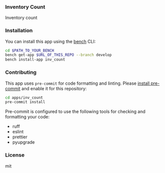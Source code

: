 ### Inventory Count

Inventory count

### Installation

You can install this app using the [bench](https://github.com/frappe/bench) CLI:

```bash
cd $PATH_TO_YOUR_BENCH
bench get-app $URL_OF_THIS_REPO --branch develop
bench install-app inv_count
```

### Contributing

This app uses `pre-commit` for code formatting and linting. Please [install pre-commit](https://pre-commit.com/#installation) and enable it for this repository:

```bash
cd apps/inv_count
pre-commit install
```

Pre-commit is configured to use the following tools for checking and formatting your code:

- ruff
- eslint
- prettier
- pyupgrade

### License

mit
